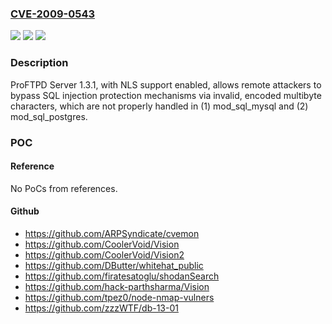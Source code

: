 ### [CVE-2009-0543](https://cve.mitre.org/cgi-bin/cvename.cgi?name=CVE-2009-0543)
![](https://img.shields.io/static/v1?label=Product&message=n%2Fa&color=blue)
![](https://img.shields.io/static/v1?label=Version&message=n%2Fa&color=blue)
![](https://img.shields.io/static/v1?label=Vulnerability&message=n%2Fa&color=brighgreen)

### Description

ProFTPD Server 1.3.1, with NLS support enabled, allows remote attackers to bypass SQL injection protection mechanisms via invalid, encoded multibyte characters, which are not properly handled in (1) mod_sql_mysql and (2) mod_sql_postgres.

### POC

#### Reference
No PoCs from references.

#### Github
- https://github.com/ARPSyndicate/cvemon
- https://github.com/CoolerVoid/Vision
- https://github.com/CoolerVoid/Vision2
- https://github.com/DButter/whitehat_public
- https://github.com/firatesatoglu/shodanSearch
- https://github.com/hack-parthsharma/Vision
- https://github.com/tpez0/node-nmap-vulners
- https://github.com/zzzWTF/db-13-01


